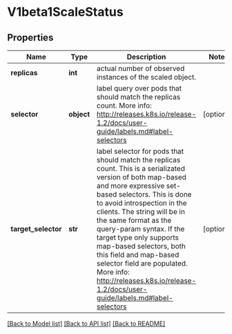 # V1beta1ScaleStatus

## Properties
Name | Type | Description | Notes
------------ | ------------- | ------------- | -------------
**replicas** | **int** | actual number of observed instances of the scaled object. | 
**selector** | **object** | label query over pods that should match the replicas count. More info: http://releases.k8s.io/release-1.2/docs/user-guide/labels.md#label-selectors | [optional] 
**target_selector** | **str** | label selector for pods that should match the replicas count. This is a serializated version of both map-based and more expressive set-based selectors. This is done to avoid introspection in the clients. The string will be in the same format as the query-param syntax. If the target type only supports map-based selectors, both this field and map-based selector field are populated. More info: http://releases.k8s.io/release-1.2/docs/user-guide/labels.md#label-selectors | [optional] 

[[Back to Model list]](../README.md#documentation-for-models) [[Back to API list]](../README.md#documentation-for-api-endpoints) [[Back to README]](../README.md)


